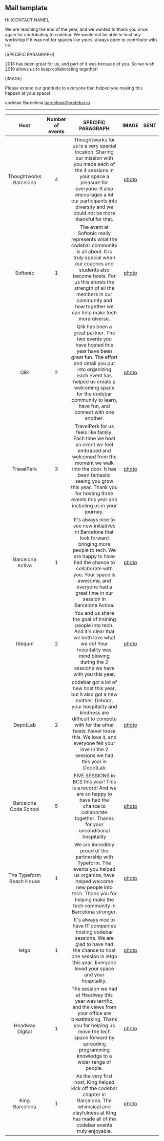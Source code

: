 ## Mail template

Hi [CONTACT NAME],

We are reaching the end of the year, and we wanted to thank you once again for contributing to codebar.
We would not be able to host any workshop if it was not for spaces like yours, always open to contribute with us.

[SPECIFIC PARAGRAPH]

2018 has been great for us, and part of it was because of you. So we wish 2019 allows us to keep collaborating together!

[IMAGE]

Please extend our gratitude to everyone that helped you making this happen at your space!

codebar Barcelona
barcelona@codebar.io

---

|Host | Number of events | SPECIFIC PARAGRAPH | IMAGE | SENT |
|:-:|:-:|:-:|:-:|:-:|
|Thoughtworks Barcelona|4|Thoughtworks for us is a very special location. Sharing our mission with you made each of the 4 sessions in your space a pleasure for everyone. It also encourages a lot our participants into diversity and we could not be more thankful for that.|[photo](tws.jpg)||
|Softonic|1|The event at Softonic really represents what the codebar community is all about. It is truly special when our coaches and students also become hosts. For us this shows the strength of all the members in our community and how together we can help make tech more diverse.   |[photo](softonic.jpg)||
|Qlik|2|Qlik has been a great partner. The two events you have hosted this year have been great fun.  The effort and detail you put into organizing each event has helped us create a welcoming space for the codebar community to learn, have fun, and connect with one another. |[photo](qlik.jpg)||
|TravelPerk|3|TravelPerk for us feels like family. Each time we host an event we feel embraced and welcomed from the moment we walk into the door. It has been fantastic seeing you grow this year. Thank you for hosting three events this year and including us in your journey.   |[photo](travelperk.jpg)||
|Barcelona Activa|1| It's always nice to see new initiatives in Barcelona that look forward bringing more people to tech. We are happy to have had the chance to collaborate with you. Your space is awesome, and everyone had a great time in our session in Barcelona Activa.|[photo](bcnactiva.jpg)||
|Ubiqum|2|You and us share the goal of training people into tech. And it's clear that we both love what we do! Your hospitality was mind blowing during the 2 sessions we have with you this year.|[photo](ubiqum.jpg)||
|DepotLab|2|codebar got a lot of new host this year, but it also got a new mother. Debora, your hospitality and kindness are difficult to compete with for the other hosts. Never loose this. We love it, and everyone felt your love in the 2 sessions we had this year in DepotLab|[photo](depotlab.jpg)||
|Barcelona Code School|5|FIVE SESSIONS in BCS this year! This is a record! And we are so happy to have had the chance to collaborate together. Thanks for your unconditional hospitality|[photo](bcncodeschool.jpg)||
|The Typeform Beach House|1|We are incredibly proud of the partnership with Typeform. The events you helped us organize, have helped welcome new people into tech. Thank you for helping make the tech community in Barcelona stronger.  |[photo](typeform.jpg)||
|letgo|1|It's always nice to have IT companies hosting codebar sessions. We are glad to have had the chance to host one session in letgo this year. Everyone loved your space and your hospitality.|[photo](letgo.jpg)||
|Headway Digital|1|The session we had at Headway this year was terrific, and the views from your office are breathtaking. Thank you for helping us move the tech space forward by spreading programming knowledge to a wider range of people.   |[photo](headway.jpg)||
|King Barcelona|1|As the very first host, King helped kick off the codebar chapter in Barcelona. The whimsical and playfulness at King has made all of the codebar events truly enjoyable.     |[photo](king.jpg)||
